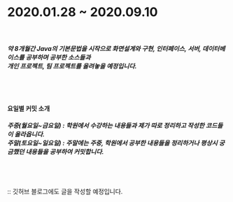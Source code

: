 # <h1>2020.01.28 ~ 2020.09.10</h1>
<br>
<h5>약 8개월간 Java의 기본문법을 시작으로 화면설계와 구현, 인터페이스, 서버, 데이터베이스를 공부하며 공부한 소스들과<br>
개인 프로젝트, 팀 프로젝트를 올려놓을 예정입니다.</h5>

<br>
<br>

<h4> 요일별 커밋 소개 </h4>
<h5> 주중(월요일~금요일) : 학원에서 수강하는 내용들과 제가 따로 정리하고 작성한 코드들이 올라옵니다.</br>
주말(토요일~일요일) : 주말에는 주중, 학원에서 공부한 내용들을 정리하거나 평상시 궁금했던 내용들을 공부하여 커밋합니다.
</h5>

<br>
<br>

:: 깃허브 블로그에도 글을 작성할 예정입니다.
